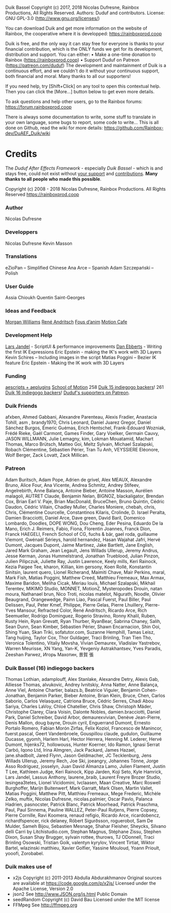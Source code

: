Duik Bassel
Copyright (c) 2017, 2018 Nicolas Dufresne, Rainbox Productions, All Rights Reserved.
Authors: Duduf and contributors.
License: GNU GPL-3.0 (http://www.gnu.org/licenses/)

You can download Duik and get more information on the website of Rainbox, the cooperative where it is developped:
https://rainboxprod.coop

Duik is free, and the only way it can stay free for everyone is thanks to your financial contribution, which is the ONLY funds we get for its development, distribution and support.
You can either:
• Make a one-time donation to Rainbox (https://rainboxprod.coop)
• Support Duduf on Patreon (https://patreon.com/duduf)
The development and maintainment of Duik is a continuous effort, and we couldn't do it without your continuous support, both financial and moral.
Many thanks to all our supporters!

If you need help, try [Shift+Click] on any tool to open this contextual help.
Then you can click the [More...] button below to get even more details.

To ask questions and help other users, go to the Rainbox forums:
https://forum.rainboxprod.coop

There is always some documentation to write, some stuff to translate in your own language, some bugs to report, some code to write...
This is all done on Github, read the wiki for more details:
https://github.com/Rainbox-dev/DuAEF_Duik/wiki

# Credits

The *Duduf After Effects Framework* - especially *Duik Bassel* - which is and stays free, could not exist without [your support](https://github.com/Rainbox-dev/DuAEF_Duik/wiki/Donation) and [contributions](https://github.com/Rainbox-dev/DuAEF_Duik/wiki/Contributing-Guide). **Many thanks to all people who made this possible**.

Copyright (c) 2008 - 2018 Nicolas Dufresne, Rainbox Productions. All Rights Reserved
https://rainboxprod.coop

### Author

Nicolas Dufresne

### Developpers

Nicolas Dufresne
Kevin Masson

### Translations

eZioPan – Simplified Chinese
Ana Arce – Spanish
Adam Szczepański – Polish

### User Guide

Assia Chioukh
Quentin Saint-Georges

### Ideas and Feedback

[Morgan Williams](https://clubcocoanut.com/)
[René Andritsch](https://reneandritsch.com/)
[Fous d’anim](http://www.fousdanim.org)
[Motion Cafe](http://www.motion-cafe.com)

### Development Help

[Lars Jandel](http://www.larsjandel.de/) - ScriptUI & performance improvements
[Dan Ebberts](http://motionscript.com/) - Writing the first IK Expressions
Eric Epstein - making the IK's work with 3D Layers
Kevin Schires – Including images in the script
Matias Poggini – Bezier IK feature
Eric Epstein - Making the IK work with 3D Layers

### Funding

[aescripts + aeplugins](https://aescripts.com/)
[School of Motion](https://www.schoolofmotion.com/)
258 [Duik 15 indiegogo backers](https://www.indiegogo.com/projects/duik-15--2#/)!
261 [Duik 16 indiegogo backers](https://www.indiegogo.com/projects/duik-16-a-free-animation-software-film#/)!
[Duduf's supporters on Patreon](https://patreon.com/duduf).

### Duik Friends

afxben, Ahmed Gabbani, Alexandre Parenteau, Alexis Fradier, Anastacia Tohill, asm , brandy1970, Chris Leonard, Daniel Juarez Gregor, Daniel Sánchez Burgos, Émeric Guémas, Erich Hentschel, Frank-Edouard Wozniak, Frédé Rieke, Gaël Carmont, Games Finder, Gary Voelker, Germain Cauvy, JASON WILLMANN, Julie Lemagny, kim, Lokman Mouatamid, Machart Thomas, Marco Brütsch, Matteo Goi, Meltz Sylvain, Michael Szalapski, Robach Clémentine, Sébastien Périer, Tran Tu Anh, VEYSSIERE Eléonore, Wolf Berger, Zack Lovatt, Zack Millican.

### Patreon

Adam Buritsch, Adam Pope, Adrien de grivel, Alex MEAUX, Alexandre Bruno, Alice Four, Ana Vicente, Andrea Schmitz, Andrey Stifeev, Angelrebirth, Anne Balança, Antoine Bieber, Antoine Masson, Aurélien malagoli, AUTRET Claude, Benjamin Nelan, BIGNOZ, blackaligator, Brendan Cox, Brian Earl V. Paje, Brian MacDonald, BruceChen, Bruno Quintin, Cédric Daudon, Cédric Villain, Chadley Muller, Charles Moniere, chebah, chris, Chris, Clémentine Courcelle, Constantinos Kilaris, Crolinde, D. Israel Peralta, Damien Bracciotti, Daniel Arce, Dave green, David Baril, Domenico Lombardo, Doodles, DOPE WONG, Dou Cheng, Eder Pesina, Eduardo De la Mano, Erich J. Reimers, Fabio, Fiona, Florentin Joannes, Franck Dion, Franck HAEGELI, French School of CG, fuchs & bär, gael roda, guillaume Viemont, Gwénaël Sérieys, harold hernandez, Hasan Wajahat Jafri, Hervé Dumont, Jacques Dupont, Jaime Martinez, Jake Bartlett, Jane English, Jared Mark Graham, Jean Legault, Jens Willads Ullerup, Jeremy Andrus, Jesse Kerman, Jonas Hummelstrand, Jonathan Trueblood, Julian Pinzon, Julien Pilipczuk, Juliette Ray, Justin Lawrence, Keely mills, Keri Rainock, Kezia Paigee Tee, kharon, Killian, kim gersony, Koen Rollé, Konstantin Sinitsin, laurent quero, Lionel Richerand, Maimiti Chave, Mair Perkins, maral, Mark Fish, Matias Poggini, Matthew Creed, Matthieu Fremeaux, Max Armax, Maxime Baridon, Meliha Cicak, Meriau louis, Michael Szalapski, Mikhail Terentev, MIKIMO Studio, MONNET, MotionZ, Mysteropodes Drouin, natan moura, Nathanael brun, Nico Troti, nicolas matelot, Nigurath, Noodle, Olivier Beaugrand, Orangewedge, Painn Liao, Pascal Fuerst, Paul Biller, Paul Delissen, Paul, Peter Kmeť, Philippe, Pierre Gelas, Pierre Lhuillery, Pierre-Yves Mansour, Refracted Color, René Andritsch, Ricardo Arce, Rich Seemueller, Rodrigo Dominguez, Rogerio Stravino, Ronny Khalil, Ruben, Rusty Hein, Ryan Grevatt, Ryan Thurber, RyanBear, Sabrina Chaney, Salih, Sean Dunn, Sean Kimber, Sébastien Périer, Shawn Encarnacion, Shin Ooi, Shing Yuan, Skan Triki, sofatutor.com, Suzanne Hemphill, Tamas Leisz, Tang huijing, Taylor Cox, Thor Guldager, Traci Brinling, Tran Tien Tho, Veronica Tolentino, Vitaliy Movsha, Vivian Demaurex, Vladislav Yastrebov, Warren Meurisse, XN Yang, Yan-K, Yevgeniy Astrakhantsev, Yves Paradis, Zeeshan Parwez, Игорь Махотин, 景賀 張

### Duik Bassel (16) indiegogo backers

Thomas Lothian, adamplouff, Alex Stanlake, Alexandre Detry, Alexis Gab, Alliesse Thomas, alvukovic, Andrey Ivnitskiy, Anna Natter, Anne Balança, Anne Viel, Antoine Chartier, balazs.b, Beatrice Viguier, Benjamin Cohen-Jonathan, Benjamin Parker, Bieber Antoine, Brian Klein, Bruce, Chen, Carlos Saborío, Carlos Velasquez, Catriona Bruce, Cédric Serres, Chadi Abou Sariya, Charles LaVoy, Chloé Chatellier, Chris Shaw, Christoph Mäder, Christophe Clarey, Clara Voisin, Dalonte Nobles, damien.bracciotti, Daniel Park, Daniel Schreiber, David Arbor, demaurexvivian, Denève Jean-Pierre, Denis Mallon, doug bayne, Drouin cyril, Enguerrand Dumont, Ernesto Portalo Romero, Fabian Morón Zirfas, Felix Koziol, Francesco de Manincor, fuerst.pascal, Geert Vandenbroele, Gouspillou claude, gudulon, Guillaume Ducasse, gyomh, Harlem Harl, Hector Herrera, Henning M. Lederer, Hervé Dumont, hijenks72, hollowouss, Hunter Koerner, Ido Ramon, Ignasi Serrat Carbó, Iqono Ltd, Irina Almgren, Jack Packard, James Hazael, jane.shadbolt, Jared Flynn, Jason Geldmacher, JC Tecklenburg, Jens Willads Ullerup, Jeremy Rech, Joe Ski, joeangry, Johannes Tönne, Jorge Asso Rodriguez, josselyn, Juan David Almanza Lamo, Julien Flament, Justin T Lee, Kathleen Judge, Keri Rainock, Kipp Jarden, Koji Seto, Kyle Hamrick, Lars Jandel, Lassus Anthony, laurene_braib, Laurent Freyre Brozer Studio, lesingea3tetes, Lionel Vicidomini, lvclaasen, Maan Creative, Marc   Roswell   Burghoffer, Marijn Buitenwerf, Mark Garratt, Mark Olsen, Martin Vallet, Matias Poggini, Matthew Pitt, Matthieu Fremeaux, Mege Frederic, Michèle Zelko, muftix, Nicolas Dufresne, nicolas.palmier, Oscar Pavlo, Palanca Hadrien, pasnocster, Patrick Blanc, Patrick Moorhead, Patrick Praschma, Paul, Paul Sinnema, Pauline WALLEZ, Peter-Paul Rutjens, Pierre Copsey, Pierre Cornille, Ravi Koomera, renaud refigio, Ricardo Arce, ricardobencz, richardfspencer, rick delaney, Róbert Sigurðsson, roguerobot, Sam De Mulder, Sameh Bijou, Sebastien Mesnage, Shahar Fleisher, Sheycks, Silvano delli Carri by Litchistudio.com, Stephan Magnus, Stéphane Zissu, Stephen Dixon, Susan Shay Brugger, sylvain rottee, thurows, TJ ODonnell, Traci Brinling Osowski, Tristian Goik, valentyn kyrylov, Vincent Tirtiat, Wiktor Bartel, wlazinski matthieu, Xavier Golfier, Yassine Mouloud, Yoann Prioult, yooofi, Zorobabel.

###  Duik makes use of

- x2js
Copyright (c) 2011-2013 Abdulla Abdurakhmanov
Original sources are available at https://code.google.com/p/x2js/
Licensed under the Apache License, Version 2.0
- json2
See http://www.JSON.org/js.html
Public Domain
- seedRandom
Copyright (c) David Bau
Licensed under the MIT license
- FFMpeg
See http://ffmpeg.org

